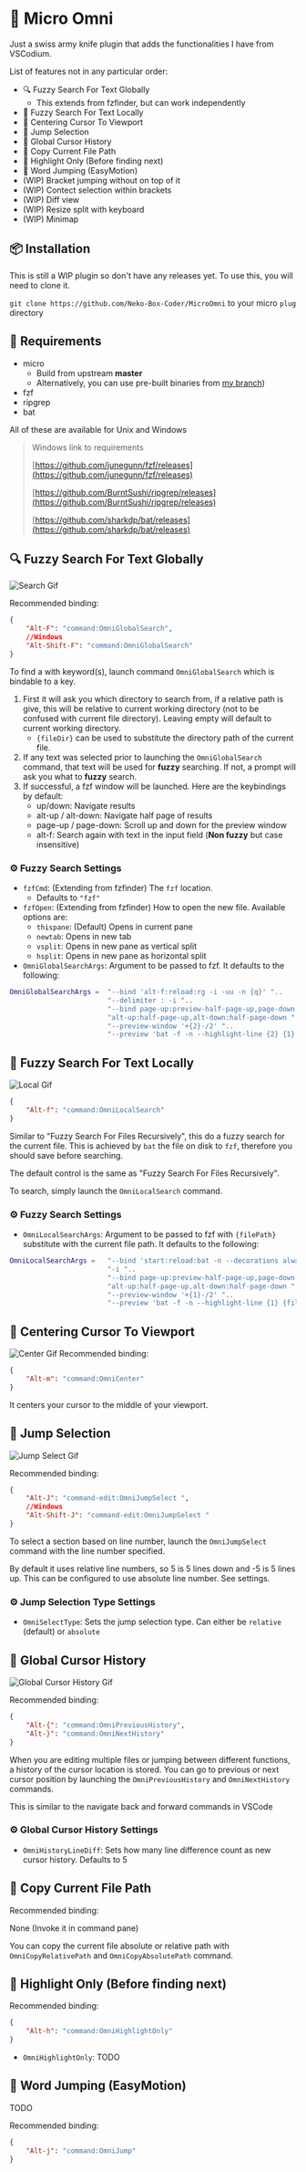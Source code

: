 # 🧰 Micro Omni

Just a swiss army knife plugin that adds the functionalities I have from VSCodium.

List of features not in any particular order:
- 🔍️ Fuzzy Search For Text Globally
    - This extends from fzfinder, but can work independently
- 🧭 Fuzzy Search For Text Locally
- 🔲 Centering Cursor To Viewport
- 🦘 Jump Selection
- 📔 Global Cursor History
- 📁 Copy Current File Path
- 🔦 Highlight Only (Before finding next)
- 🚀 Word Jumping (EasyMotion)
- (WIP) Bracket jumping without on top of it
- (WIP) Contect selection within brackets
- (WIP) Diff view
- (WIP) Resize split with keyboard <!-- Using https://github.com/zyedidia/micro/issues/1807#issuecomment-1907899274 -->
- (WIP) Minimap

## 📦️ Installation
This is still a WIP plugin so don't have any releases yet. To use this, you will need to clone it.

`git clone https://github.com/Neko-Box-Coder/MicroOmni` to your micro `plug` directory


## 📐 Requirements
- micro
    - Build from upstream **master**
    - Alternatively, you can use pre-built binaries from [my branch](https://github.com/Neko-Box-Coder/micro-dev))
- fzf
- ripgrep
- bat

All of these are available for Unix and Windows
> Windows link to requirements
>
> [https://github.com/junegunn/fzf/releases](https://github.com/junegunn/fzf/releases)
>
> [https://github.com/BurntSushi/ripgrep/releases](https://github.com/BurntSushi/ripgrep/releases)
>
> [https://github.com/sharkdp/bat/releases](https://github.com/sharkdp/bat/releases)

## 🔍️ Fuzzy Search For Text Globally

![Search Gif](./Resources/GlobalSearch.gif)

Recommended binding:
```json
{
    "Alt-F": "command:OmniGlobalSearch",
    //Windows
    "Alt-Shift-F": "command:OmniGlobalSearch"
}
```

To find a with keyword(s), launch command `OmniGlobalSearch` which is bindable to a key.
1. First it will ask you which directory to search from, if a relative path is give, 
this will be relative to current working directory (not to be confused with current file directory).
Leaving empty will default to current working directory.
    - `{fileDir}` can be used to substitute the directory path of the current file. 
2. If any text was selected prior to launching the `OmniGlobalSearch` command, that text will be used
for **fuzzy** searching. If not, a prompt will ask you what to **fuzzy** search.
3. If successful, a fzf window will be launched. Here are the keybindings by default:
    - up/down: Navigate results
    - alt-up / alt-down: Navigate half page of results
    - page-up / page-down: Scroll up and down for the preview window
    - alt-f: Search again with text in the input field (**Non fuzzy** but case insensitive)

### ⚙️ Fuzzy Search Settings
- `fzfCmd`: (Extending from fzfinder) The `fzf` location.
    - Defaults to `"fzf"`
- `fzfOpen`: (Extending from fzfinder) How to open the new file. Available options are:
    - `thispane`: (Default) Opens in current pane
    - `newtab`: Opens in new tab
    - `vsplit`: Opens in new pane as vertical split
    - `hsplit`: Opens in new pane as horizontal split
- `OmniGlobalSearchArgs`: Argument to be passed to fzf. It defaults to the following:
```lua
OmniGlobalSearchArgs =  "--bind 'alt-f:reload:rg -i -uu -n {q}' "..
                        "--delimiter : -i "..
                        "--bind page-up:preview-half-page-up,page-down:preview-half-page-down,"..
                        "alt-up:half-page-up,alt-down:half-page-down "..
                        "--preview-window '+{2}-/2' "..
                        "--preview 'bat -f -n --highlight-line {2} {1}'"
```

## 🧭 Fuzzy Search For Text Locally

![Local Gif](./Resources/LocalSearch.gif)

```json
{
    "Alt-f": "command:OmniLocalSearch"
}
```

Similar to "Fuzzy Search For Files Recursively", this do a fuzzy search for the current file.
This is achieved by `bat` the file on disk to `fzf`, therefore you should save before searching.

The default control is the same as "Fuzzy Search For Files Recursively".

To search, simply launch the `OmniLocalSearch` command.

### ⚙️ Fuzzy Search Settings
- `OmniLocalSearchArgs`: Argument to be passed to fzf with `{filePath}` substitute with 
the current file path. It defaults to the following:
```lua
OmniLocalSearchArgs =   "--bind 'start:reload:bat -n --decorations always {filePath}' "..
                        "-i "..
                        "--bind page-up:preview-half-page-up,page-down:preview-half-page-down,"..
                        "alt-up:half-page-up,alt-down:half-page-down "..
                        "--preview-window '+{1}-/2' "..
                        "--preview 'bat -f -n --highlight-line {1} {filePath}'"
```


## 🔲 Centering Cursor To Viewport
![Center Gif](./Resources/Center.gif)
Recommended binding:
```json
{
    "Alt-m": "command:OmniCenter"
}
```

It centers your cursor to the middle of your viewport.

## 🦘 Jump Selection
![Jump Select Gif](./Resources/JumpSelect.gif)

Recommended binding:
```json
{
    "Alt-J": "command-edit:OmniJumpSelect ",
    //Windows
    "Alt-Shift-J": "command-edit:OmniJumpSelect "
}
```

To select a section based on line number, launch the `OmniJumpSelect` command with 
the line number specified. 

By default it uses relative line numbers, so 5 is 5 lines down and -5 is 5 lines up.
This can be configured to use absolute line number. See settings.

### ⚙️ Jump Selection Type Settings
- `OmniSelectType`: Sets the jump selection type. Can either be `relative` (default) or `absolute`


## 📔 Global Cursor History
![Global Cursor History Gif](./Resources/GlobalHistory.gif)

Recommended binding:
```json
{
    "Alt-{": "command:OmniPreviousHistory",
    "Alt-}": "command:OmniNextHistory"
}
```

When you are editing multiple files or jumping between different functions, 
a history of the cursor location is stored. You can go to previous or next cursor position
by launching the `OmniPreviousHistory` and `OmniNextHistory` commands.

This is similar to the navigate back and forward commands in VSCode

### ⚙️ Global Cursor History Settings
- `OmniHistoryLineDiff`: Sets how many line difference count as new cursor history. Defaults to 5

<!-- - `fzfpath`: The root path to search from, can be absolute path or relative to open file by setting to `relative`. -->
<!--     -If empty or not specified, defaults to directory where micro was launched -->

## 📁 Copy Current File Path

Recommended binding:

None (Invoke it in command pane)

You can copy the current file absolute or relative path with `OmniCopyRelativePath` and 
`OmniCopyAbsolutePath` command.


## 🔦 Highlight Only (Before finding next)
Recommended binding:
```json
{
    "Alt-h": "command:OmniHighlightOnly"
}
```

- `OmniHighlightOnly`: TODO

## 🚀 Word Jumping (EasyMotion)

TODO

Recommended binding:
```json
{
    "Alt-j": "command:OmniJump"
}
```
